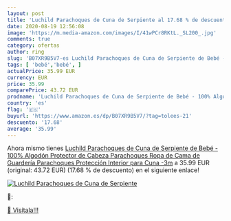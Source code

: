 ```yaml
---
layout: post
title: 'Luchild Parachoques de Cuna de Serpiente al 17.68 % de descuento'
date: 2020-08-19 12:56:08
image: 'https://m.media-amazon.com/images/I/41wPCr8RKtL._SL200_.jpg'
comments: true
category: ofertas
author: ring
slug: 'B07XR9B5V7-es Luchild Parachoques de Cuna de Serpiente de Bebé - 100%...'
tags: [ 'bebé','bebé', ]
actualPrice: 35.99 EUR
currency: EUR
price: 35.99
comparePrice: 43.72 EUR
prodname: 'Luchild Parachoques de Cuna de Serpiente de Bebé - 100% Algodón Protector de Cabeza Parachoques Ropa de Cama de Guardería Parachoques Protección Interior para Cuna -3m'
country: 'es'
flag: '🇪🇸'
buyurl: 'https://www.amazon.es/dp/B07XR9B5V7/?tag=tolees-21'
descuento: '17.68'
average: '35.99'
---
```


Ahora mismo tienes [Luchild Parachoques de Cuna de Serpiente de Bebé - 100% Algodón Protector de Cabeza Parachoques Ropa de Cama de Guardería Parachoques Protección Interior para Cuna -3m](https://www.amazon.es/dp/B07XR9B5V7/?tag=tolees-21) a 35.99 EUR (original: 43.72 EUR) (17.68 %  de descuento) en el siguiente enlace!

[![Luchild Parachoques de Cuna de Serpiente](https://m.media-amazon.com/images/I/41wPCr8RKtL._SL200_.jpg)](https://www.amazon.es/dp/B07XR9B5V7/?tag=tolees-21)

🔎:


[🛒 Visítala!!!](https://www.amazon.es/dp/B07XR9B5V7/?tag=tolees-21)
